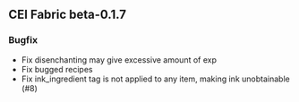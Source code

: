 ## CEI Fabric beta-0.1.7

### Bugfix
- Fix disenchanting may give excessive amount of exp
- Fix bugged recipes
- Fix ink_ingredient tag is not applied to any item, making ink unobtainable (#8)
